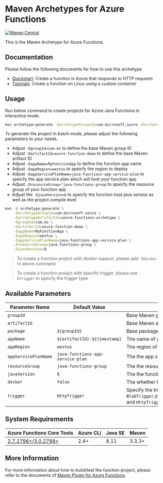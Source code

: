 # Maven Archetypes for Azure Functions
[![Maven Central](https://img.shields.io/maven-central/v/com.microsoft.azure/azure-functions-archetype.svg)](http://search.maven.org/#search%7Cga%7C1%7Cg%3A%22com.microsoft.azure%22%20AND%20a%3A%22azure-functions-archetype%22)

This is the Maven Archetype for Azure Functions.

## Documentation
Please follow the following documents for how to use this archetype
- [Quickstart](https://docs.microsoft.com/en-us/azure/azure-functions/functions-create-first-azure-function-azure-cli?tabs=bash%2Cbrowser&pivots=programming-language-java): Create a function in Azure that responds to HTTP requests
- [Tutorials](https://docs.microsoft.com/en-us/azure/azure-functions/functions-create-function-linux-custom-image?tabs=bash%2Cportal&pivots=programming-language-java): Create a function on Linux using a custom container

## Usage

Run below command to create projects for Azure Java Functions in interactive mode.

```bash
mvn archetype:generate -DarchetypeGroupId=com.microsoft.azure -DarchetypeArtifactId=azure-functions-archetype
```

To generate the project in batch mode, please adjust the following parameters to your needs.

- Adjust `-DgroupId=com.ms` to define the base Maven group ID
- Adjust `-DartifactId=azure-function-demo` to define the base Maven artifact ID
- Adjust `-DappName=MyFunctionApp` to define the function app name
- Adjust `-DappRegion=westus` to speicfy the region to deploy
- Adjust `-DappServicePlanName=java-functions-app-service-plan` to speicfy the app service plan which will host your function app
- Adjust `-DresourceGroup="java-functions-group` to speicfy the resource group of your function app
- Adjust the `-DjavaVersion=8` to speicfy the function host java version as well as the project compile level

```bash
mvn -B archetype:generate \
    -DarchetypeGroupId=com.microsoft.azure \
    -DarchetypeArtifactId=azure-functions-archetype \
    -DgroupId=com.ms \
    -DartifactId=azure-function-demo \
    -DappName=MyFunctionApp \
    -DappRegion=westus \
    -DappServicePlanName=java-functions-app-service-plan \
    -DresourceGroup=java-functions-group \
    -DjavaVersion=8
```
> To create a function project with docker support, please add `-Ddocker` to above command

> To create a function proejct with speicfic trigger, please use `-Dtrigger` to speicfy the trigger type

## Available Parameters

Parameter Name | Default Value | Description
---|---|---
`groupId`| | Base Maven group ID
`artifactId`| | Base Maven artifact Id
`package` | `${groupId}` | Base package name for java source codes
`appName` | `${artifactId}-${timestamp}` | The name of your Azure Functions, which will be used to package, run and deploy your project.
`appRegion` | `westus` | The region of your Azure Functions, which will be used when creating the new Azure Functions.
`appServicePlanName` | `java-functions-app-service-plan` | The the app service plan of your Azure Functions, which will be used when creating the new Azure Functions.
`resourceGroup` | `java-functions-group` | The the resource group of your Azure Functions, which will be used when creating the new Azure Functions.
`javaVersion` | `8` | The the function host java version as well as the project compile level, supported values are `8` or `11`
`docker` | `false` | The whether to enable docker support in your function project
`trigger` | `HttpTrigger` | Specify the trigger type of Azure Function, supported values are `BlobTrigger`,`QueueTrigger`,`TimerTrigger`,`EventGridTrigger`,`EventHubTrigger`,`CosmosDBTrigger`,`ServiceBusQueueTrigger`,`ServiceBusTopicTrigger` and `HttpTrigger`


## System Requirements
Azure Functions Core Tools | Azure CLI | Java SE | Maven
---------|---------|---------|---------
[2.7.2796+](https://github.com/Azure/azure-functions-core-tools/releases/tag/2.7.2796)/[3.0.2798+](https://github.com/Azure/azure-functions-core-tools/releases/tag/3.0.2798) | 2.4+ | 8,11 | 3.3.3+

## More Information
For more information about how to build/test the function project, please refer to the documents of [Maven Plugin for Azure Functions](https://github.com/Microsoft/azure-maven-plugins/blob/master/azure-functions-maven-plugin/README.md).
